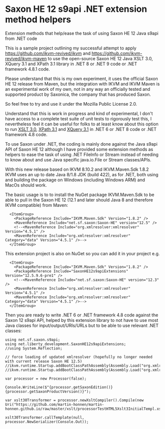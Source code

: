 ﻿# Saxon HE 12 s9api .NET extension method helpers
Extension methods that help/ease the task of using Saxon HE 12 Java s9api from .NET code

This is a sample project outlining my successful attempt to apply https://github.com/ikvm-revived/ikvm and
https://github.com/ikvm-revived/ikvm-maven to use the open-source Saxon HE 12 Java XSLT 3.0, XQuery 3.1 and XPath 3.1 library in .NET 8 or .NET 9 code or .NET framework 4.8.1 code.

Please understand that this is my own experiment, it uses the official Saxon HE 12 release from Maven, but the integration with IKVM and IKVM Maven is an experimental work of my own, not in any way an officially tested and supported product by Saxonica, the company that has produced Saxon.

So feel free to try and use it under the Mozilla Public License 2.0. 

Understand that this is work in progress and kind of experimental, I don't have access to a complete test suite of unit tests to rigorously test this, I nevertheless feel it can be useful for folks to at least know about this option to run [XSLT 3.0](https://www.w3.org/TR/xslt-30/), [XPath 3.1](https://www.w3.org/TR/xpath-31/) and [XQuery 3.1](https://www.w3.org/TR/xquery-31/) in .NET 6 or .NET 8 code or .NET framework 4.8 code.

To use Saxon under .NET, the coding is mainly done against the Java s9api API of Saxon HE 12 although I have provided some extension methods as helpers to ease the task of using .NET FileInfo or Stream instead of needing to know about and use Java specific java.io.File or Stream classes/APIs.

With this new release based on IKVM 8.10.2 and IKVM.Maven.Sdk 1.8.2 IKVM uses an up to date Java 8/1.8 JDK (build 422), as for .NET, both using and building the package on Windows (including Windows ARM) and MacOs should work.

The basic usage is to to install the NuGet package IKVM.Maven.Sdk to be able to pull in the Saxon HE 12 (12.1 and later should Java 8 and therefore IKVM compatible) from Maven:
```
  <ItemGroup>
    <PackageReference Include="IKVM.Maven.Sdk" Version="1.8.2" />
    <MavenReference Include="net.sf.saxon:Saxon-HE" version="12.5" />
    <!--<MavenReference Include="org.xmlresolver:xmlresolver" Version="4.5.1" />
    <MavenReference Include="org.xmlresolver:xmlresolver" Category="data" Version="4.5.1" />-->
  </ItemGroup>
```

This extension project is also on NuGet so you can add it in your project e.g.

```
  <ItemGroup>
    <PackageReference Include="IKVM.Maven.Sdk" Version="1.8.2" />
    <PackageReference Include="SaxonHE12s9apiExtensions" Version="12.5.9.6-pre1" />
    <!--<MavenReference Include="net.sf.saxon:Saxon-HE" version="12.3" />
    <MavenReference Include="org.xmlresolver:xmlresolver" Version="4.5.1" />
    <MavenReference Include="org.xmlresolver:xmlresolver" Category="data" Version="4.5.1" />-->
  </ItemGroup>
```

Then you are ready to write .NET 6 or .NET framework 4.8 code against the Saxon 12 s9api API, helped by this extension library to not have to use most Java classes for input/output/URIs/URLs but to be able to use relevant .NET classes:

```
using net.sf.saxon.s9api;
using net.liberty_development.SaxonHE12s9apiExtensions;
//using System.Reflection;

// force loading of updated xmlresolver (hopefully no longer needed with current release Saxon HE 12.5)
//ikvm.runtime.Startup.addBootClassPathAssembly(Assembly.Load("org.xmlresolver.xmlresolver"));
//ikvm.runtime.Startup.addBootClassPathAssembly(Assembly.Load("org.xmlresolver.xmlresolver_data"));

var processor = new Processor(false);

Console.WriteLine($"{processor.getSaxonEdition()} {processor.getSaxonProductVersion()}");

var xslt30Transformer = processor.newXsltCompiler().Compile(new Uri("https://github.com/martin-honnen/martin-honnen.github.io/raw/master/xslt/processorTestHTML5Xslt3InitialTempl.xsl")).load30();

xslt30Transformer.callTemplate(null, processor.NewSerializer(Console.Out));
```



